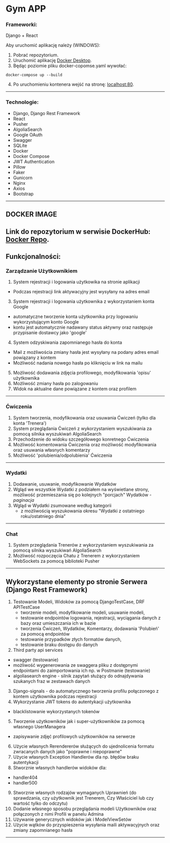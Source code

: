 # Gym APP

### Frameworki:

Django + React

Aby uruchomić aplikację należy (WINDOWS):

1. Pobrać repozytorium.
2. Uruchomić aplikację <a id="raw-url" href="https://www.docker.com/products/docker-desktop/">Docker Desktop</a>.
3. Będąc poziomie pliku docker-copomse.yaml wywołać:

```
docker-compose up --build
```

4. Po uruchomieniu kontenera wejść na stronę: <a id="raw-url" href="http://localhost:80">localhost:80</a>.

---

### Technologie:

- Django, Django Rest Framework
- React
- Pusher
- AlgoliaSearch
- Google OAuth
- Swagger
- SQLite
- Docker
- Docker Compose
- JWT Authentication
- Pillow
- Faker
- Gunicorn
- Nginx
- Axios
- Bootstrap

---

## DOCKER IMAGE

## Link do repozytorium w serwisie DockerHub: [Docker Repo](https://hub.docker.com/repository/docker/skwdebski/gym-app/general).

## Funkcjonalności:

### Zarządzanie Użytkownikiem

1. System rejestracji i logowania użytkowika na stronie aplikacji

- Podczas rejestracji link aktywacyjny jest wysyłany na adres email

3. System rejestracji i logowania użytkownika z wykorzystaniem konta Google

- automatyczne tworzenie konta użytkownika przy logowaniu wykorzystującym konto Google
- kontu jest automatycznie nadawany status aktywny oraz następuje przypisanie dostawcy jako 'google'

4. System odzyskiwania zapomnianego hasła do konta

- Mail z możliwościa zmiany hasła jest wysyłany na podany adres email powiązany z kontem
- Możliwość nadania nowego hasła po kliknięciu w link na mailu

5. Możliwość dodawania zdjęcia profilowego, modyfikowania 'opisu' użytkownika
6. Możliwość zmiany hasła po zalogowaniu
7. Widok na aktualne dane powiązane z kontem oraz profilem

---

### Ćwiczenia

1. System tworzenia, modyfikowania oraz usuwania Ćwiczeń (tylko dla konta 'Trenera')
2. System przeglądania Ćwiczeń z wykorzystaniem wyszukiwania za pomocą silnika wyszukiwań AlgoliaSearch
3. Przechodzenie do widoku szczegółowego konretnego Ćwiczenia
4. Możliwość komentowania Ćwiczenia oraz możliwość modyfikowania oraz usuwania własnych komentarzy
5. Możliwość 'polubienia/odpolubienia' Ćwiczenia

---

### Wydatki

1.  Dodawanie, usuwanie, modyfikowanie Wydatków
2.  Wgląd we wszystkie Wydatki z podziałem na wyświetlane strony, możliwość przemieszania się po kolejnych "porcjach" Wydatków - _paginacja_
3.  Wgląd w Wydatki zsumowane według kategorii
    - z możliwością wyszukowania okresu "Wydatki z ostatniego roku/ostatniego dnia"

---

### Chat

1. System przeglądania Trenerów z wykorzystaniem wyszukiwania za pomocą silnika wyszukiwań AlgoliaSearch
2. Możliwość rozpoczęcia Chatu z Trenerem z wykorzystaniem WebSockets za pomocą biblioteki Pusher

---

## Wykorzystane elementy po stronie Serwera (Django Rest Framework)

1. Testowanie Modeli, Widoków za pomocą DjangoTestCase, DRF APITestCase
   - tworzenie modeli, modyfikowanie modeli, usuwanie modeli,
   - testowanie endpointów logowania, rejestracji, wyciągania danych z bazy oraz umieszczania ich w bazie
   - tworzenia Ćwiczeń, Wydatków, Komentarzy, dodawania 'Polubień' za pomocą endpointów
   - testowanie przypadków złych formatów danych,
   - testowanie braku dostępu do danych
2. Third party api services

- swagger (testowanie)
- możliwość wygenerowania ze swaggera pliku z dostępnymi endpointami do zaimportowania ich np. w Postmanie (testowanie)
- algoliasearch engine - silnik zapytań służący do odnajdywania szukanych fraz w zestawach danych

3. Django-signals - do automatycznego tworzenia profilu połączonego z kontem użytkownika podczas rejestracji
4. Wykorzystanie JWT tokens do autentykacji użytkownika

- blacklistowanie wykorzystanych tokenów

5. Tworzenie użytkowników jak i super-użytkowników za pomocą własnego UserManagera

- zapisywanie zdjęć profilowych użytkowników na serwerze

6. Użycie własnych Rerendererów służących do ujednolicenia formatu zwracanych danych jako "poprawne i niepoprawne"
7. Użycie własnych Exception Handlerów dla np. błędów braku autentykacji
8. Stworznie własnych handlerów widoków dla:

- handler404
- handler500

9. Stworznie własnych rodzajów wymaganych Uprawnień (do sprawdzania, czy użytkownik jest Trenerem, Czy Właściciel lub czy wartość tylko do odczytu)
10. Dodanie własnego sposobu przeglądania modeli Użytkowników oraz połączonych z nimi Profili w panelu Admina
11. Używanie generycznych widoków jak i ModelViewSetów
12. Użycie wątków do przyspieszenia wysyłania maili aktywacyjnych oraz zmiany zapomnianego hasła

---
